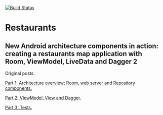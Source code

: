 [![Build Status](https://travis-ci.org/tolmachevroman/Restaurants.svg?branch=master)](https://travis-ci.org/tolmachevroman/Restaurants)

# Restaurants
## New Android architecture components in action: creating a restaurants map application with Room, ViewModel, LiveData and Dagger 2

Original posts:

[Part 1: Architecture overview; Room, web server and Repository components.](https://medium.com/@romantolmachev/new-android-architecture-components-in-action-creating-a-restaurants-map-application-with-room-b6c7096d80d5)

[Part 2: ViewModel, View and Dagger.](https://medium.com/@romantolmachev/new-android-architecture-components-in-action-creating-a-restaurants-map-application-with-room-a1319b91c2a8)

[Part 3: Tests.](https://medium.com/@romantolmachev/new-android-architecture-components-in-action-creating-a-restaurants-map-application-with-room-6d95aa9dbf06)

